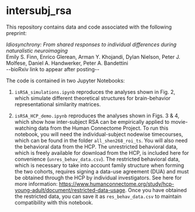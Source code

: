 # intersubj_rsa

This repository contains data and code associated with the following preprint:

*Idiosynchrony: From shared responses to individual differences during naturalistic neuroimaging*<br>
Emily S. Finn, Enrico Glerean, Arman Y. Khojandi, Dylan Nielson, Peter J. Molfese, Daniel A. Handwerker, Peter A. Bandettini<br>
--bioRxiv link to appear after posting--

The code is contained in two Jupyter Notebooks:

1) `isRSA_simulations.ipynb` reproduces the analyses shown in Fig. 2, which simulate different theoretical structures for brain-behavior representational similarity matrices.

2) `isRSA_HCP_demo.ipynb` reproduces the analyses shown in Figs. 3 & 4, which show how inter-subject RSA can be empirically applied to movie-watching data from the Human Connectome Project. To run this notebook, you will need the individual-subject nodewise timecourses, which can be found in the folder `all_shen268_roi_ts`. You will also need the behavioral data from the HCP. The unrestricted behavioral data, which is freely available for download from the HCP, is included here for convenience (`unres_behav_data.csv`). The restricted behavioral data, which is necessary to take into account family structure when forming the two cohorts, requires signing a data-use agreement (DUA) and must be obtained through the HCP by individual investigators. See here for more information: https://www.humanconnectome.org/study/hcp-young-adult/document/restricted-data-usage. Once you have obtained the restricted data, you can save it as `res_behav_data.csv` to maintain compatibility with this notebook.
